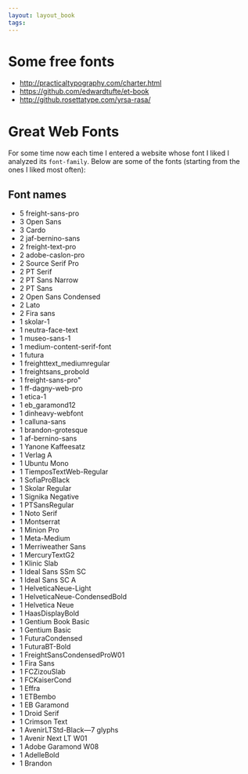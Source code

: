 ```yaml
---
layout: layout_book
tags:
---
```


# Some free fonts

- http://practicaltypography.com/charter.html
- https://github.com/edwardtufte/et-book
- http://github.rosettatype.com/yrsa-rasa/

# Great Web Fonts

For some time now each time I entered a website whose font I liked 
I analyzed its `font-family`. Below are some of the
fonts (starting from the ones I liked most often):

## Font names

- 5 freight-sans-pro
- 3 Open Sans
- 3 Cardo
- 2 jaf-bernino-sans
- 2 freight-text-pro
- 2 adobe-caslon-pro
- 2 Source Serif Pro
- 2 PT Serif
- 2 PT Sans Narrow
- 2 PT Sans
- 2 Open Sans Condensed
- 2 Lato
- 2 Fira sans
- 1 skolar-1
- 1 neutra-face-text
- 1 museo-sans-1
- 1 medium-content-serif-font
- 1 futura
- 1 freighttext_mediumregular
- 1 freightsans_probold
- 1 freight-sans-pro"
- 1 ff-dagny-web-pro
- 1 etica-1
- 1 eb_garamond12
- 1 dinheavy-webfont
- 1 calluna-sans
- 1 brandon-grotesque
- 1 af-bernino-sans
- 1 Yanone Kaffeesatz
- 1 Verlag A
- 1 Ubuntu Mono
- 1 TiemposTextWeb-Regular
- 1 SofiaProBlack
- 1 Skolar Regular
- 1 Signika Negative
- 1 PTSansRegular
- 1 Noto Serif
- 1 Montserrat
- 1 Minion Pro
- 1 Meta-Medium
- 1 Merriweather Sans
- 1 MercuryTextG2
- 1 Klinic Slab
- 1 Ideal Sans SSm SC
- 1 Ideal Sans SC A
- 1 HelveticaNeue-Light
- 1 HelveticaNeue-CondensedBold
- 1 Helvetica Neue
- 1 HaasDisplayBold
- 1 Gentium Book Basic
- 1 Gentium Basic
- 1 FuturaCondensed
- 1 FuturaBT-Bold
- 1 FreightSansCondensedProW01
- 1 Fira Sans
- 1 FCZizouSlab
- 1 FCKaiserCond
- 1 Effra
- 1 ETBembo
- 1 EB Garamond
- 1 Droid Serif
- 1 Crimson Text
- 1 AvenirLTStd-Black—7 glyphs
- 1 Avenir Next LT W01
- 1 Adobe Garamond W08
- 1 AdelleBold
- 1 Brandon

